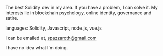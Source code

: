 The best Solidity dev in my area.  If you have a problem, I can solve it.  My interests lie in blockchain psychology, online identity, governance and satire.

languages: Solidity, Javascript, node.js, vue.js

I can be emailed at, spazzaroth@gmail.com

I have no idea what I'm doing.
